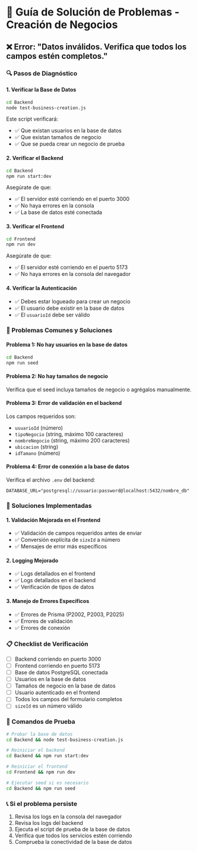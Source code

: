 # 🔧 Guía de Solución de Problemas - Creación de Negocios

## ❌ Error: "Datos inválidos. Verifica que todos los campos estén completos."

### 🔍 Pasos de Diagnóstico

#### 1. **Verificar la Base de Datos**
```bash
cd Backend
node test-business-creation.js
```

Este script verificará:
- ✅ Que existan usuarios en la base de datos
- ✅ Que existan tamaños de negocio
- ✅ Que se pueda crear un negocio de prueba

#### 2. **Verificar el Backend**
```bash
cd Backend
npm run start:dev
```

Asegúrate de que:
- ✅ El servidor esté corriendo en el puerto 3000
- ✅ No haya errores en la consola
- ✅ La base de datos esté conectada

#### 3. **Verificar el Frontend**
```bash
cd Frontend
npm run dev
```

Asegúrate de que:
- ✅ El servidor esté corriendo en el puerto 5173
- ✅ No haya errores en la consola del navegador

#### 4. **Verificar la Autenticación**
- ✅ Debes estar logueado para crear un negocio
- ✅ El usuario debe existir en la base de datos
- ✅ El `usuarioId` debe ser válido

### 🐛 Problemas Comunes y Soluciones

#### **Problema 1: No hay usuarios en la base de datos**
```bash
cd Backend
npm run seed
```

#### **Problema 2: No hay tamaños de negocio**
Verifica que el seed incluya tamaños de negocio o agrégalos manualmente.

#### **Problema 3: Error de validación en el backend**
Los campos requeridos son:
- `usuarioId` (número)
- `tipoNegocio` (string, máximo 100 caracteres)
- `nombreNegocio` (string, máximo 200 caracteres)
- `ubicacion` (string)
- `idTamano` (número)

#### **Problema 4: Error de conexión a la base de datos**
Verifica el archivo `.env` del backend:
```env
DATABASE_URL="postgresql://usuario:password@localhost:5432/nombre_db"
```

### 🔧 Soluciones Implementadas

#### **1. Validación Mejorada en el Frontend**
- ✅ Validación de campos requeridos antes de enviar
- ✅ Conversión explícita de `sizeId` a número
- ✅ Mensajes de error más específicos

#### **2. Logging Mejorado**
- ✅ Logs detallados en el frontend
- ✅ Logs detallados en el backend
- ✅ Verificación de tipos de datos

#### **3. Manejo de Errores Específicos**
- ✅ Errores de Prisma (P2002, P2003, P2025)
- ✅ Errores de validación
- ✅ Errores de conexión

### 📋 Checklist de Verificación

- [ ] Backend corriendo en puerto 3000
- [ ] Frontend corriendo en puerto 5173
- [ ] Base de datos PostgreSQL conectada
- [ ] Usuarios en la base de datos
- [ ] Tamaños de negocio en la base de datos
- [ ] Usuario autenticado en el frontend
- [ ] Todos los campos del formulario completos
- [ ] `sizeId` es un número válido

### 🚀 Comandos de Prueba

```bash
# Probar la base de datos
cd Backend && node test-business-creation.js

# Reiniciar el backend
cd Backend && npm run start:dev

# Reiniciar el frontend
cd Frontend && npm run dev

# Ejecutar seed si es necesario
cd Backend && npm run seed
```

### 📞 Si el problema persiste

1. Revisa los logs en la consola del navegador
2. Revisa los logs del backend
3. Ejecuta el script de prueba de la base de datos
4. Verifica que todos los servicios estén corriendo
5. Comprueba la conectividad de la base de datos

